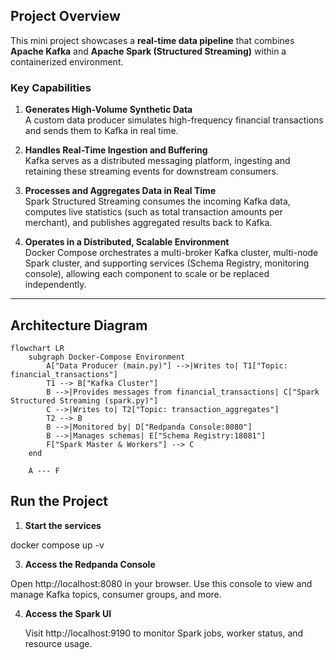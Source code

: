 ## Project Overview

This mini project showcases a **real-time data pipeline** that combines **Apache Kafka** and **Apache Spark (Structured Streaming)** within a containerized environment. 

### Key Capabilities

1. **Generates High-Volume Synthetic Data**  
   A custom data producer simulates high-frequency financial transactions and sends them to Kafka in real time.

2. **Handles Real-Time Ingestion and Buffering**  
   Kafka serves as a distributed messaging platform, ingesting and retaining these streaming events for downstream consumers.

3. **Processes and Aggregates Data in Real Time**  
   Spark Structured Streaming consumes the incoming Kafka data, computes live statistics (such as total transaction amounts per merchant), and publishes aggregated results back to Kafka.

4. **Operates in a Distributed, Scalable Environment**  
   Docker Compose orchestrates a multi-broker Kafka cluster, multi-node Spark cluster, and supporting services (Schema Registry, monitoring console), allowing each component to scale or be replaced independently.

---

## Architecture Diagram

```mermaid
flowchart LR
    subgraph Docker-Compose Environment
        A["Data Producer (main.py)"] -->|Writes to| T1["Topic: financial_transactions"]
        T1 --> B["Kafka Cluster"]
        B -->|Provides messages from financial_transactions| C["Spark Structured Streaming (spark.py)"]
        C -->|Writes to| T2["Topic: transaction_aggregates"]
        T2 --> B
        B -->|Monitored by| D["Redpanda Console:8080"]
        B -->|Manages schemas| E["Schema Registry:18081"]
        F["Spark Master & Workers"] --> C
    end

    A --- F
```

## Run the Project

1. **Start the services**
   
  docker compose up -v

3. **Access the Redpanda Console**
   
  Open http://localhost:8080 in your browser.
  Use this console to view and manage Kafka topics, consumer groups, and more.

4. **Access the Spark UI**
   
   Visit http://localhost:9190 to monitor Spark jobs, worker status, and resource usage.
